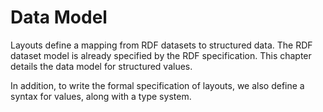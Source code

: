 # Data Model

Layouts define a mapping from RDF datasets to structured data.
The RDF dataset model is already specified by the RDF specification.
This chapter details the data model for structured values.

In addition, to write the formal specification of layouts, we also define
a syntax for values, along with a type system.